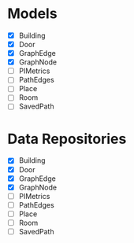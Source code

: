# Models
- [X] Building  
- [X] Door
- [X] GraphEdge
- [X] GraphNode
- [ ] PIMetrics
- [ ] PathEdges
- [ ] Place
- [ ] Room
- [ ] SavedPath

# Data Repositories
- [X] Building  
- [X] Door
- [X] GraphEdge
- [X] GraphNode
- [ ] PIMetrics
- [ ] PathEdges
- [ ] Place
- [ ] Room
- [ ] SavedPath